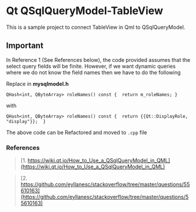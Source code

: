 # Qt QSqlQueryModel-TableView

This is a sample project to connect TableView in Qml to QSqlQueryModel.

## Important

In Reference 1 (See References below), the code provided assumes that the select query fields will be finite. However, if we want dynamic queries where we do not know the field names then we have to do the following

Replace in **mysqlmodel.h**

```
QHash<int, QByteArray> roleNames() const {	return m_roleNames;	}
```

with

```
QHash<int, QByteArray> roleNames() const {	return {{Qt::DisplayRole, "display"}};	}
```

The above code can be Refactored and moved to `.cpp` file

### References

> [1. https://wiki.qt.io/How_to_Use_a_QSqlQueryModel_in_QML](https://wiki.qt.io/How_to_Use_a_QSqlQueryModel_in_QML)

> [2. https://github.com/eyllanesc/stackoverflow/tree/master/questions/55610163](https://github.com/eyllanesc/stackoverflow/tree/master/questions/55610163)
